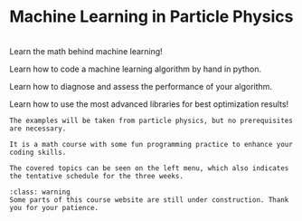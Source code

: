 # Machine Learning in Particle Physics
&nbsp;  
Learn the math behind machine learning!

Learn how to code a machine learning algorithm by hand in python.

Learn how to diagnose and assess the performance of your algorithm.

Learn how to use the most advanced libraries for best optimization results!

```{important}
The examples will be taken from particle physics, but no prerequisites are necessary.

It is a math course with some fun programming practice to enhance your coding skills.
```

```{note}
The covered topics can be seen on the left menu, which also indicates the tentative schedule for the three weeks.
```
```{admonition} Coming soon
:class: warning
Some parts of this course website are still under construction. Thank you for your patience.
```


